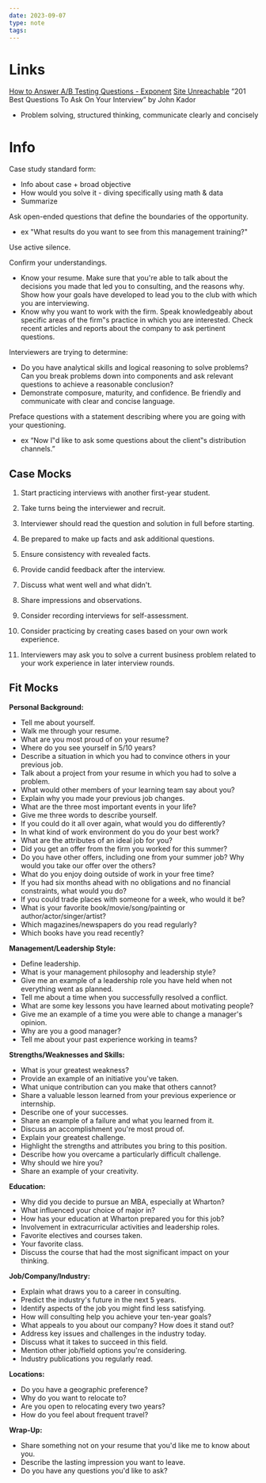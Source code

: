 ```yaml
---
date: 2023-09-07
type: note
tags: 
---
```


# Links
[How to Answer A/B Testing Questions - Exponent](https://www.tryexponent.com/courses/analytical/ab-testing)
[Site Unreachable](http://www.job-interview.net/)
“201 Best Questions To Ask On Your Interview” by John Kador

- Problem solving, structured thinking, communicate clearly and concisely

# Info
Case study standard form:
- Info about case + broad objective
- How would you solve it - diving specifically using math & data
- Summarize

Ask open-ended questions that define the boundaries of the opportunity.
- ex "What results do you want to see from this management training?"

Use active silence.

Confirm your understandings.

- Know your resume. Make sure that you're able to talk about the decisions you made that led you to consulting, and the reasons why. Show how your goals have developed to lead you to the club with which you are interviewing.
- Know why you want to work with the firm. Speak knowledgeably about specific areas of the firm‟s practice in which you are interested. Check recent articles and reports about the company to ask pertinent questions.

Interviewers are trying to determine:
- Do you have analytical skills and logical reasoning to solve problems? Can you break problems down into components and ask relevant questions to achieve a reasonable conclusion?
- Demonstrate composure, maturity, and confidence. Be friendly and communicate with clear and concise language.

Preface questions with a statement describing where you are going with your questioning.
- ex “Now I‟d like to ask some questions about the client‟s distribution channels.”

## Case Mocks
1. Start practicing interviews with another first-year student.
2. Take turns being the interviewer and recruit.
3. Interviewer should read the question and solution in full before starting.
4. Be prepared to make up facts and ask additional questions.
5. Ensure consistency with revealed facts.
6. Provide candid feedback after the interview.
7. Discuss what went well and what didn't.
8. Share impressions and observations.
9. Consider recording interviews for self-assessment.

1. Consider practicing by creating cases based on your own work experience.
2. Interviewers may ask you to solve a current business problem related to your work experience in later interview rounds.

## Fit Mocks
**Personal Background:**
- Tell me about yourself.
- Walk me through your resume.
- What are you most proud of on your resume?
- Where do you see yourself in 5/10 years?
- Describe a situation in which you had to convince others in your previous job.
- Talk about a project from your resume in which you had to solve a problem.
- What would other members of your learning team say about you?
- Explain why you made your previous job changes.
- What are the three most important events in your life?
- Give me three words to describe yourself.
- If you could do it all over again, what would you do differently?
- In what kind of work environment do you do your best work?
- What are the attributes of an ideal job for you?
- Did you get an offer from the firm you worked for this summer?
- Do you have other offers, including one from your summer job? Why would you take our offer over the others?
- What do you enjoy doing outside of work in your free time?
- If you had six months ahead with no obligations and no financial constraints, what would you do?
- If you could trade places with someone for a week, who would it be?
- What is your favorite book/movie/song/painting or author/actor/singer/artist?
- Which magazines/newspapers do you read regularly?
- Which books have you read recently?

**Management/Leadership Style:**
- Define leadership.
- What is your management philosophy and leadership style?
- Give me an example of a leadership role you have held when not everything went as planned.
- Tell me about a time when you successfully resolved a conflict.
- What are some key lessons you have learned about motivating people?
- Give me an example of a time you were able to change a manager's opinion.
- Why are you a good manager?
- Tell me about your past experience working in teams?

**Strengths/Weaknesses and Skills:**
- What is your greatest weakness?
- Provide an example of an initiative you've taken.
- What unique contribution can you make that others cannot?
- Share a valuable lesson learned from your previous experience or internship.
- Describe one of your successes.
- Share an example of a failure and what you learned from it.
- Discuss an accomplishment you're most proud of.
- Explain your greatest challenge.
- Highlight the strengths and attributes you bring to this position.
- Describe how you overcame a particularly difficult challenge.
- Why should we hire you?
- Share an example of your creativity.

**Education:**
- Why did you decide to pursue an MBA, especially at Wharton?
- What influenced your choice of major in?
- How has your education at Wharton prepared you for this job?
- Involvement in extracurricular activities and leadership roles.
- Favorite electives and courses taken.
- Your favorite class.
- Discuss the course that had the most significant impact on your thinking.

**Job/Company/Industry:**
- Explain what draws you to a career in consulting.
- Predict the industry's future in the next 5 years.
- Identify aspects of the job you might find less satisfying.
- How will consulting help you achieve your ten-year goals?
- What appeals to you about our company? How does it stand out?
- Address key issues and challenges in the industry today.
- Discuss what it takes to succeed in this field.
- Mention other job/field options you're considering.
- Industry publications you regularly read.

**Locations:**

- Do you have a geographic preference?
- Why do you want to relocate to?
- Are you open to relocating every two years?
- How do you feel about frequent travel?

**Wrap-Up:**

- Share something not on your resume that you'd like me to know about you.
- Describe the lasting impression you want to leave.
- Do you have any questions you'd like to ask?